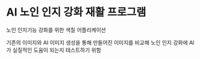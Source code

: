 # AI 노인 인지 강화 재활 프로그램

노인 인지기능 강화를 위한 색칠 어플리케이션

기존의 이미지와 AI 이미지 생성을 통해 만들어진 이미지를 비교해 노인 인지 강화에 AI가 실질적인 도움이 되는지 테스트하기 위함
